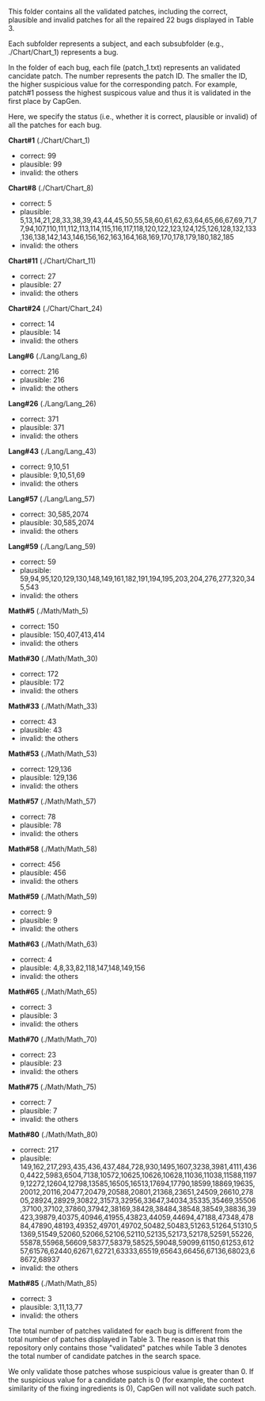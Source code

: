 This folder contains all the validated patches, including the correct, plausible and invalid patches 
for all the repaired 22 bugs displayed in Table 3.

Each subfolder represents a subject, and each subsubfolder (e.g., ./Chart/Chart_1) represents a bug.

In the folder of each bug, each file (patch_1.txt) represents an validated cancidate patch. The number represents the patch ID.
The smaller the ID, the higher suspicious value for the corresponding patch.
For example, patch#1 possess the highest suspicous value and thus it is validated in the first place by CapGen.

Here, we specify the status (i.e., whether it is correct, plausible or invalid) of all the patches for each bug.

**Chart#1** (./Chart/Chart_1)
- correct: 99
- plausible: 99
- invalid: the others

**Chart#8** (./Chart/Chart_8)

- correct: 5
- plausible: 5,13,14,21,28,33,38,39,43,44,45,50,55,58,60,61,62,63,64,65,66,67,69,71,77,94,107,110,111,112,113,114,115,116,117,118,120,122,123,124,125,126,128,132,133,136,138,142,143,146,156,162,163,164,168,169,170,178,179,180,182,185
- invalid: the others

**Chart#11** (./Chart/Chart_11)

- correct: 27
- plausible: 27
- invalid: the others

**Chart#24** (./Chart/Chart_24)

- correct: 14
- plausible: 14
- invalid: the others

**Lang#6** (./Lang/Lang_6)

- correct: 216
- plausible: 216
- invalid: the others

**Lang#26** (./Lang/Lang_26)

- correct: 371
- plausible: 371
- invalid: the others

**Lang#43** (./Lang/Lang_43)

- correct: 9,10,51
- plausible: 9,10,51,69
- invalid: the others

**Lang#57** (./Lang/Lang_57)

- correct: 30,585,2074
- plausible: 30,585,2074
- invalid: the others

**Lang#59** (./Lang/Lang_59)

- correct: 59
- plausible: 59,94,95,120,129,130,148,149,161,182,191,194,195,203,204,276,277,320,345,543
- invalid: the others

**Math#5** (./Math/Math_5)

- correct: 150
- plausible: 150,407,413,414
- invalid: the others

**Math#30** (./Math/Math_30)

- correct: 172
- plausible: 172
- invalid: the others

**Math#33** (./Math/Math_33)

- correct: 43
- plausible: 43
- invalid: the others

**Math#53** (./Math/Math_53)

- correct: 129,136
- plausible: 129,136
- invalid: the others

**Math#57** (./Math/Math_57)

- correct: 78
- plausible: 78
- invalid: the others

**Math#58** (./Math/Math_58)

- correct: 456
- plausible: 456
- invalid: the others

**Math#59** (./Math/Math_59)

- correct: 9
- plausible: 9
- invalid: the others

**Math#63** (./Math/Math_63)

- correct: 4
- plausible: 4,8,33,82,118,147,148,149,156
- invalid: the others

**Math#65** (./Math/Math_65)

- correct: 3
- plausible: 3
- invalid: the others


**Math#70** (./Math/Math_70)

- correct: 23
- plausible: 23
- invalid: the others

**Math#75** (./Math/Math_75)

- correct: 7
- plausible: 7
- invalid: the others



**Math#80** (./Math/Math_80)

- correct: 217
- plausible: 149,162,217,293,435,436,437,484,728,930,1495,1607,3238,3981,4111,4360,4422,5983,6504,7138,10572,10625,10626,10628,11036,11038,11588,11979,12272,12604,12798,13585,16505,16513,17694,17790,18599,18869,19635,20012,20116,20477,20479,20588,20801,21368,23651,24509,26610,27805,28924,28929,30822,31573,32956,33647,34034,35335,35469,35506,37100,37102,37860,37942,38169,38428,38484,38548,38549,38836,39423,39879,40375,40946,41955,43823,44059,44694,47188,47348,47884,47890,48193,49352,49701,49702,50482,50483,51263,51264,51310,51369,51549,52060,52066,52106,52110,52135,52173,52178,52591,55226,55878,55968,56609,58377,58379,58525,59048,59099,61150,61253,61257,61576,62440,62671,62721,63333,65519,65643,66456,67136,68023,68672,68937
- invalid: the others

**Math#85** (./Math/Math_85)

- correct: 3
- plausible: 3,11,13,77
- invalid: the others


The total number of patches validated for each bug is different from the total number of patches displayed in Table 3.
The reason is that this repository only contains those "validated" patches while Table 3 denotes the total number of candidate patches in the search space.

We only validate those patches whose suspicious value is greater than 0.
If the suspicious value for a candidate patch is 0 (for example, the context similarity of the fixing ingredients is 0), CapGen will not
validate such patch.
